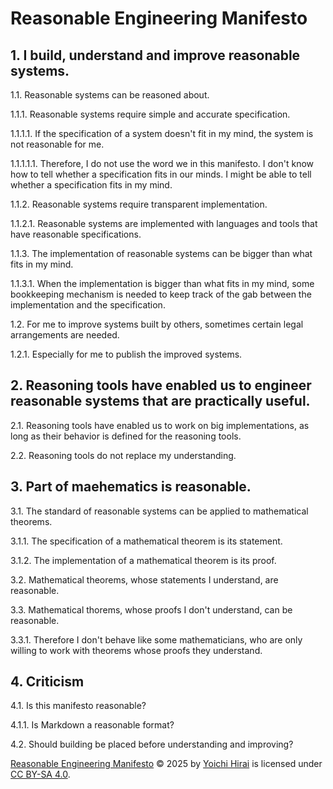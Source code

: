 # Reasonable Engineering Manifesto

## 1. I build, understand and improve reasonable systems.

1.1. Reasonable systems can be reasoned about.

1.1.1. Reasonable systems require simple and accurate specification.

1.1.1.1. If the specification of a system doesn't fit in my mind, the system is not reasonable for me.

1.1.1.1.1. Therefore, I do not use the word we in this manifesto. I don't know how to tell whether a specification fits in our minds. I might be able to tell whether a specification fits in my mind.

1.1.2. Reasonable systems require transparent implementation.

1.1.2.1. Reasonable systems are implemented with languages and tools that have reasonable specifications.

1.1.3. The implementation of reasonable systems can be bigger than what fits in my mind.

1.1.3.1. When the implementation is bigger than what fits in my mind, some bookkeeping mechanism is needed to keep track of the gab between the implementation and the specification.

1.2. For me to improve systems built by others, sometimes certain legal arrangements are needed.

1.2.1. Especially for me to publish the improved systems.

## 2. Reasoning tools have enabled us to engineer reasonable systems that are practically useful.

2.1. Reasoning tools have enabled us to work on big implementations, as long as their behavior is defined for the reasoning tools.

2.2. Reasoning tools do not replace my understanding.

## 3. Part of maehematics is reasonable.

3.1. The standard of reasonable systems can be applied to mathematical theorems.

3.1.1. The specification of a mathematical theorem is its statement.

3.1.2. The implementation of a mathematical theorem is its proof.

3.2. Mathematical theorems, whose statements I understand, are reasonable.

3.3. Mathematical thorems, whose proofs I don't understand, can be reasonable.

3.3.1. Therefore I don't behave like some mathematicians, who are only willing to work with theorems whose proofs they understand.

## 4. Criticism

4.1. Is this manifesto reasonable?

4.1.1. Is Markdown a reasonable format?

4.2. Should building be placed before understanding and improving?

[Reasonable Engineering Manifesto](https://github.com/pirapira/reasonable-manifesto) © 2025 by [Yoichi Hirai](https://yoichihirai.com) is licensed under [CC BY-SA 4.0](https://creativecommons.org/licenses/by-sa/4.0/).
